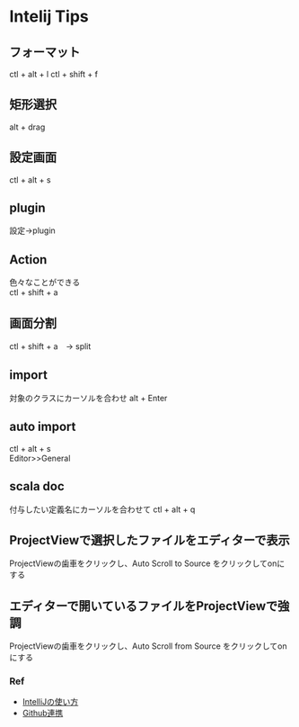# Intelij Tips
## フォーマット
ctl + alt + l
ctl + shift + f
## 矩形選択
alt + drag
## 設定画面
ctl + alt + s
## plugin
設定->plugin
## Action
色々なことができる  
ctl + shift + a
## 画面分割
ctl + shift + a　-> split
## import
対象のクラスにカーソルを合わせ alt + Enter
## auto import
ctl + alt + s  
Editor>>General
## scala doc
付与したい定義名にカーソルを合わせて ctl + alt + q
## ProjectViewで選択したファイルをエディターで表示
ProjectViewの歯車をクリックし、Auto Scroll to Source をクリックしてonにする
## エディターで開いているファイルをProjectViewで強調
ProjectViewの歯車をクリックし、Auto Scroll from Source をクリックしてonにする

### Ref
- [IntelliJの使い方](https://qiita.com/pipi_taro/items/859d445960bb79a3ac78)
- [Github連携](https://qiita.com/rubytomato@github/items/b2ca27712146ed6f1426)
 